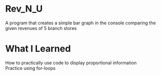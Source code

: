 # Rev_N_U
A program that creates a simple bar graph in the console comparing the given revenues of 5 branch stores
# What I Learned 
How to practically use code to display proportional information <br >
Practice using for-loops <br >
